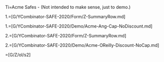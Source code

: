 Ti=Acme Safes - (Not intended to make sense, just to demo.)

1.=[G/YCombinator-SAFE-2020/Form/Z-SummaryRow.md]

1.=[G/YCombinator-SAFE-2020/Demo/Acme-Ang-Cap-NoDiscount.md]

2.=[G/YCombinator-SAFE-2020/Form/Z-SummaryRow.md]

2.=[G/YCombinator-SAFE-2020/Demo/Acme-OReilly-Discount-NoCap.md]

=[G/Z/ol/s2]
